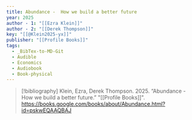 ```yaml
---
title: Abundance -  How we build a better future
year: 2025
author - 1: "[[Ezra Klein]]"
author - 2: "[[Derek Thompson]]"
key: "[[@Klein2025-yx]]"
publisher: "[[Profile Books]]"
tags:
  - _BibTex-to-MD-Git
  - Audible
  - Economics
  - Audiobook
  - Book-physical
---
```


> [!bibliography]
> Klein, Ezra, Derek Thompson. 2025. “Abundance -  How we build a better future.” "[[Profile Books]]". https://books.google.com/books/about/Abundance.html?id=pskwEQAAQBAJ